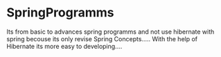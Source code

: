 # SpringProgramms
Its from basic to advances spring programms and not use hibernate with spring becouse its only revise Spring Concepts.....
With the help of Hibernate its more easy to developing....
